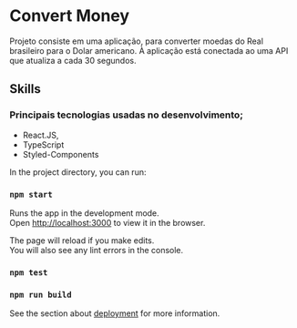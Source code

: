 # Convert Money

Projeto consiste em uma aplicação, para converter moedas do Real brasileiro para o Dolar americano. À aplicação está conectada ao uma API que atualiza a cada 30 segundos.

## Skills
### Principais tecnologias usadas no desenvolvimento;

- React.JS,
- TypeScript
- Styled-Components

In the project directory, you can run:

### `npm start`

Runs the app in the development mode.\
Open [http://localhost:3000](http://localhost:3000) to view it in the browser.

The page will reload if you make edits.\
You will also see any lint errors in the console.

### `npm test`

### `npm run build`

See the section about [deployment](https://facebook.github.io/create-react-app/docs/deployment) for more information.

